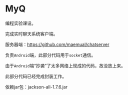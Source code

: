MyQ
===
编程实验课设。

完成实时聊天系统客户端。

服务器端：https://github.com/maemual/chatserver

负责`Android`端，此部分代码用于`socket`通信。

由于`Android`端“抄袭”了太多网络上现成的代码，故没放上来。

此部分代码已经完成封装工作。

依赖jar包：jackson-all-1.7.6.jar
